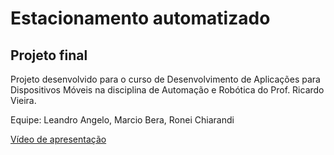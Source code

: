 # Estacionamento automatizado

## Projeto final
Projeto desenvolvido para o curso de Desenvolvimento de Aplicações para Dispositivos Móveis 
na disciplina de Automação e Robótica do Prof. Ricardo Vieira.

Equipe: Leandro Angelo, Marcio Bera, Ronei Chiarandi

[Vídeo de apresentação](https://www.youtube.com/watch?v=X5hPdTLYnBk)
